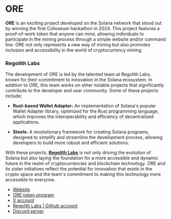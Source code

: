 # ORE

**ORE** is an exciting project developed on the Solana network that stood out by winning the first Colloseum hackathon in 2024. This project features a proof-of-work token that anyone can mine, allowing individuals to participate in the mining process through a simple website and/or command line. ORE not only represents a new way of mining but also promotes inclusion and accessibility in the world of cryptocurrency mining.

### Regolith Labs

The development of ORE is led by the talented team at Regolith Labs, known for their commitment to innovation in the Solana ecosystem. In addition to ORE, this team works on other notable projects that significantly contribute to the developer and user community. Some of these projects include:

- **Rust-based Wallet Adapter:** An implementation of Solana's popular Wallet Adapter library, optimized for the Rust programming language, which improves the interoperability and efficiency of decentralized applications.

- **Steels:** A revolutionary framework for creating Solana programs, designed to simplify and streamline the development process, allowing developers to build more robust and efficient solutions.

With these projects, [**Regolith Labs**](https://github.com/regolith-labs/ore) is not only driving the evolution of Solana but also laying the foundation for a more accessible and dynamic future in the realm of cryptocurrencies and blockchain technology. ORE and its sister initiatives reflect the potential for innovation that exists in the crypto space and the team's commitment to making this technology more accessible to everyone.

- [Website](https://ore.supply)
- [ORE token program](https://solscan.io/token/oreoU2P8bN6jkk3jbaiVxYnG1dCXcYxwhwyK9jSybcp)
- [X account](https://x.com/oresupply)
- [Regolith Labs | Github account](https://github.com/regolith-labs/ore)
- [Discord server](https://discord.gg/4TQfshAAsT)